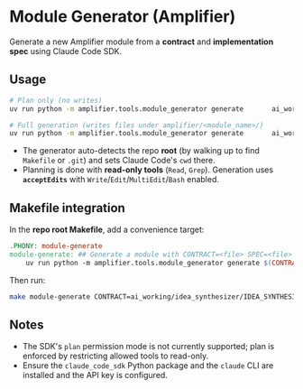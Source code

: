 # Module Generator (Amplifier)

Generate a new Amplifier module from a **contract** and **implementation spec** using Claude Code SDK.

## Usage

```bash
# Plan only (no writes)
uv run python -m amplifier.tools.module_generator generate       ai_working/idea_synthesizer/IDEA_SYNTHESIZER.contract.md       ai_working/idea_synthesizer/IDEA_SYNTHESIZER.impl_spec.md       --plan-only

# Full generation (writes files under amplifier/<module_name>/)
uv run python -m amplifier.tools.module_generator generate       ai_working/idea_synthesizer/IDEA_SYNTHESIZER.contract.md       ai_working/idea_synthesizer/IDEA_SYNTHESIZER.impl_spec.md       --yes --force
```

- The generator auto-detects the repo **root** (by walking up to find `Makefile` or `.git`) and sets Claude Code's `cwd` there.
- Planning is done with **read-only tools** (`Read`, `Grep`). Generation uses **`acceptEdits`** with `Write`/`Edit`/`MultiEdit`/`Bash` enabled.

## Makefile integration

In the **repo root Makefile**, add a convenience target:

```makefile
.PHONY: module-generate
module-generate: ## Generate a module with CONTRACT=<file> SPEC=<file> [NAME=<name>] [FORCE=1] [YES=1]
	uv run python -m amplifier.tools.module_generator generate $(CONTRACT) $(SPEC) $(if $(NAME),--module-name $(NAME),) $(if $(FORCE),--force,) $(if $(YES),--yes,)
```

Then run:

```bash
make module-generate CONTRACT=ai_working/idea_synthesizer/IDEA_SYNTHESIZER.contract.md       SPEC=ai_working/idea_synthesizer/IDEA_SYNTHESIZER.impl_spec.md YES=1 FORCE=1
```

## Notes

- The SDK's `plan` permission mode is not currently supported; plan is enforced by restricting allowed tools to read-only.
- Ensure the `claude_code_sdk` Python package and the `claude` CLI are installed and the API key is configured.

